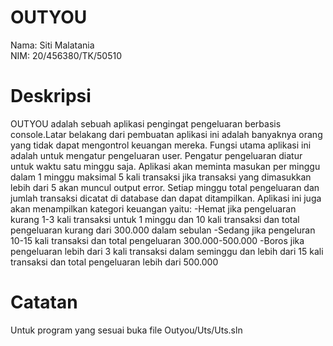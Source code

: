 # OUTYOU

Nama: Siti Malatania <br />
NIM: 20/456380/TK/50510

# Deskripsi

OUTYOU adalah sebuah aplikasi pengingat pengeluaran berbasis console.Latar belakang dari pembuatan aplikasi ini adalah banyaknya orang yang tidak dapat mengontrol keuangan mereka. Fungsi utama aplikasi ini adalah untuk mengatur pengeluaran user. Pengatur pengeluaran diatur untuk waktu satu minggu saja. Aplikasi akan meminta masukan per minggu dalam 1 minggu maksimal 5 kali transaksi jika transaksi yang dimasukkan lebih dari 5 akan muncul output error. Setiap minggu total pengeluaran dan jumlah transaksi dicatat di database dan dapat ditampilkan. Aplikasi ini juga akan menampilkan kategori keuangan yaitu: 
-Hemat jika pengeluaran kurang 1-3 kali transaksi untuk 1 minggu dan 10 kali transaksi dan total pengeluaran kurang dari 300.000 dalam sebulan
-Sedang jika pengeluran 10-15 kali transaksi dan total pengeluaran 300.000-500.000
-Boros jika pengeluaran lebih dari 3 kali transaksi dalam seminggu dan lebih dari 15 kali transaksi dan total pengeluaran lebih dari 500.000

# Catatan
Untuk program yang sesuai buka file Outyou/Uts/Uts.sln
